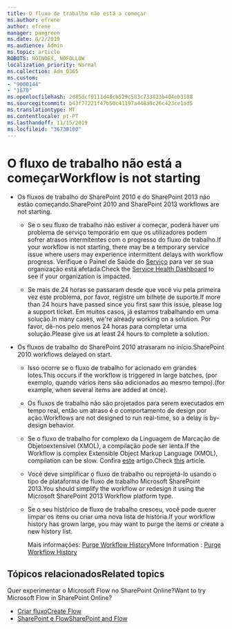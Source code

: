 ```yaml
---
title: O fluxo de trabalho não está a começar
ms.author: efrene
author: efrene
manager: pamgreen
ms.date: 8/2/2019
ms.audience: Admin
ms.topic: article
ROBOTS: NOINDEX, NOFOLLOW
localization_priority: Normal
ms.collection: Adm_O365
ms.custom:
- "9000144"
- "1670"
ms.openlocfilehash: 2d85dcf9111d48cb529c583c733823b404eb3188
ms.sourcegitcommit: b43f77221f47b50c41197a448a9c26c423ce1ad5
ms.translationtype: MT
ms.contentlocale: pt-PT
ms.lasthandoff: 11/15/2019
ms.locfileid: "36738100"
---
```

# <a name="workflow-is-not-starting"></a><span data-ttu-id="aa9aa-102">O fluxo de trabalho não está a começar</span><span class="sxs-lookup"><span data-stu-id="aa9aa-102">Workflow is not starting</span></span>

- <span data-ttu-id="aa9aa-103">Os fluxos de trabalho do SharePoint 2010 e do SharePoint 2013 não estão começando.</span><span class="sxs-lookup"><span data-stu-id="aa9aa-103">SharePoint 2010 and SharePoint 2013 workflows are not starting.</span></span>

    - <span data-ttu-id="aa9aa-104">Se o seu fluxo de trabalho não estiver a começar, poderá haver um problema de serviço temporário em que os utilizadores podem sofrer atrasos intermitentes com o progresso do fluxo de trabalho.</span><span class="sxs-lookup"><span data-stu-id="aa9aa-104">If your workflow is not starting, there may be a temporary service issue where users may experience intermittent delays with workflow progress.</span></span> <span data-ttu-id="aa9aa-105">Verifique o Painel de Saúde do [Serviço](https:/admin.microsoft.com/AdminPortal/Home#/servicehealth) para ver se sua organização está afetada.</span><span class="sxs-lookup"><span data-stu-id="aa9aa-105">Check the [Service Health Dashboard](https:/admin.microsoft.com/AdminPortal/Home#/servicehealth) to see if your organization is impacted.</span></span>

    - <span data-ttu-id="aa9aa-106">Se mais de 24 horas se passaram desde que você viu pela primeira vez este problema, por favor, registre um bilhete de suporte.</span><span class="sxs-lookup"><span data-stu-id="aa9aa-106">If more than 24 hours have passed since you first saw this issue, please log a support ticket.</span></span> <span data-ttu-id="aa9aa-107">Em muitos casos, já estamos trabalhando em uma solução.</span><span class="sxs-lookup"><span data-stu-id="aa9aa-107">In many cases, we're already working on a solution.</span></span> <span data-ttu-id="aa9aa-108">Por favor, dê-nos pelo menos 24 horas para completar uma solução.</span><span class="sxs-lookup"><span data-stu-id="aa9aa-108">Please give us at least 24 hours to complete a solution.</span></span>

- <span data-ttu-id="aa9aa-109">Os fluxos de trabalho do SharePoint 2010 atrasaram no início.</span><span class="sxs-lookup"><span data-stu-id="aa9aa-109">SharePoint 2010 workflows delayed on start.</span></span>

    - <span data-ttu-id="aa9aa-110">Isso ocorre se o fluxo de trabalho for acionado em grandes lotes.</span><span class="sxs-lookup"><span data-stu-id="aa9aa-110">This occurs if the workflow is triggered in large batches.</span></span> <span data-ttu-id="aa9aa-111">(por exemplo, quando vários itens são adicionados ao mesmo tempo).</span><span class="sxs-lookup"><span data-stu-id="aa9aa-111">(for example, when several items are added at once).</span></span>

    - <span data-ttu-id="aa9aa-112">Os fluxos de trabalho não são projetados para serem executados em tempo real, então um atraso é o comportamento de design por ação.</span><span class="sxs-lookup"><span data-stu-id="aa9aa-112">Workflows are not designed to run real-time, so a delay is by-design behavior.</span></span>

   -  <span data-ttu-id="aa9aa-113">Se o fluxo de trabalho for complexo da Linguagem de Marcação de Objetoextensível (XMOL), a compilação pode ser lenta.</span><span class="sxs-lookup"><span data-stu-id="aa9aa-113">If the Workflow is complex Extensible Object Markup Language (XMOL), compilation can be slow.</span></span> <span data-ttu-id="aa9aa-114">Confira [este](https://support.microsoft.com//kb/3043697) artigo.</span><span class="sxs-lookup"><span data-stu-id="aa9aa-114">Check [this](https://support.microsoft.com//kb/3043697) article.</span></span>

    - <span data-ttu-id="aa9aa-115">Você deve simplificar o fluxo de trabalho ou reprojetá-lo usando o tipo de plataforma de fluxo de trabalho Microsoft SharePoint 2013.</span><span class="sxs-lookup"><span data-stu-id="aa9aa-115">You should simplify the workflow or redesign it using the Microsoft SharePoint 2013 Workflow platform type.</span></span>

    - <span data-ttu-id="aa9aa-116">Se o seu histórico de fluxo de trabalho cresceu, você pode querer limpar os itens ou criar uma nova lista de história.</span><span class="sxs-lookup"><span data-stu-id="aa9aa-116">If your workflow history has grown large, you may want to purge the items or create a new history list.</span></span>

        <span data-ttu-id="aa9aa-117">Mais informações: [Purge Workflow History](https://blogs.technet.microsoft.com/marj/2015/08/07/sharepoint-2010-workflows-best-practice-purge-workflow-history-list-items/)</span><span class="sxs-lookup"><span data-stu-id="aa9aa-117">More Information : [Purge Workflow History](https://blogs.technet.microsoft.com/marj/2015/08/07/sharepoint-2010-workflows-best-practice-purge-workflow-history-list-items/)</span></span>


## <a name="related-topics"></a><span data-ttu-id="aa9aa-118">Tópicos relacionados</span><span class="sxs-lookup"><span data-stu-id="aa9aa-118">Related topics</span></span>
<span data-ttu-id="aa9aa-119">Quer experimentar o Microsoft Flow no SharePoint Online?</span><span class="sxs-lookup"><span data-stu-id="aa9aa-119">Want to try Microsoft Flow in SharePoint Online?</span></span>
- [<span data-ttu-id="aa9aa-120">Criar fluxo</span><span class="sxs-lookup"><span data-stu-id="aa9aa-120">Create Flow</span></span>](https://support.office.com/article/Create-a-flow-for-a-list-or-library-in-SharePoint-Online-or-OneDrive-for-Business-a9c3e03b-0654-46af-a254-20252e580d01) 
- [<span data-ttu-id="aa9aa-121">SharePoint e Flow</span><span class="sxs-lookup"><span data-stu-id="aa9aa-121">SharePoint and Flow</span></span>](https://flow.microsoft.com/blog/sharepoint-and-flow/) 


